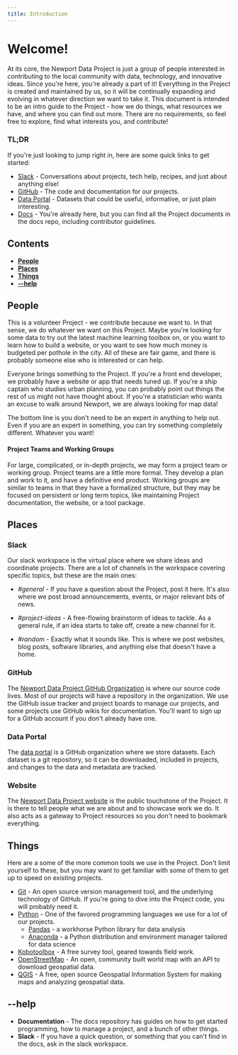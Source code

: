 ```yaml
---
title: Introduction
---
```




# Welcome!

At its core, the Newport Data Project is just a group of people interested in contributing to the local community with data, technology, and innovative ideas. Since you're here, you're already a part of it! Everything in the Project is created and maintained by us, so it will be continually expanding and evolving in whatever direction we want to take it. This document is intended to be an intro guide to the Project - how we do things, what resources we have, and where you can find out more. There are no requirements, so feel free to explore, find what interests you, and contribute!

### TL;DR

If you're just looking to jump right in, here are some quick links to get started:

* [Slack](https://newportdataproject.slack.com) - Conversations about projects, tech help, recipes, and just about anything else!
* [GitHub](https://github.com/newportdataproject) - The code and documentation for our projects.
* [Data Portal](http://portal.newportdataproject.org) - Datasets that could be useful, informative, or just plain interesting.
* [Docs](http://www.newportdataproject.org/docs) - You're already here, but you can find all the Project documents in the docs repo, including contributor guidelines.



## Contents

- [**People**](#people)
- [**Places**](#places)
- [**Things**](#things)
- [**--help**](#--help)



## People

This is a volunteer Project - we contribute because we want to. In that sense, we do whatever we want on this Project. Maybe you're looking for some data to try out the latest machine learning toolbox on, or you want to learn how to build a website, or you want to see how much money is budgeted per pothole in the city. All of these are fair game, and there is probably someone else who is interested or can help.

Everyone brings something to the Project. If you're a front end developer, we probably have a website or app that needs tuned up. If you're a ship captain who studies urban planning, you can probably point out things the rest of us might not have thought about. If you're a statistician who wants an excuse to walk around Newport, we are always looking for map data! 

The bottom line is you don't need to be an expert in anything to help out. Even if you are an expert in something, you can try something completely different. Whatever you want!

#### Project Teams and Working Groups

For large, complicated, or in-depth projects, we may form a project team or working group. Project teams are a little more formal. They develop a plan and work to it, and have a definitive end product. Working groups are similar to teams in that they have a formalized structure, but they may be focused on persistent or long term topics, like maintaining Project documentation, the website, or a tool package.



## Places

### Slack

Our slack workspace is the virtual place where we share ideas and coordinate projects. There are a lot of channels in the workspace covering specific topics, but these are the main ones:

* *\#general* - If you have a question about the Project, post it here. It's also where we post broad announcements, events, or major relevant bits of news.


* *\#project-ideas* - A free-flowing brainstorm of ideas to tackle. As a general rule, if an idea starts to take off, create a new channel for it.
* *\#random* - Exactly what it sounds like. This is where we post websites, blog posts, software libraries, and anything else that doesn't have a home.

### GitHub

The [Newport Data Project GitHub Organization](https://github.com/newportdataproject) is where our source code lives. Most of our projects will have a repository in the organization. We use the GitHub issue tracker and project boards to manage our projects, and some projects use GitHub wikis for documentation. You'll want to sign up for a GitHub account if you don't already have one.

### Data Portal

The [data portal](https://github.com/newportdataportal) is a GitHub organization where we store datasets. Each dataset is a git repository, so it can be downloaded, included in projects, and changes to the data and metadata are tracked.

### Website

The [Newport Data Project website](http://www.newportdataproject.org) is the public touchstone of the Project. It is there to tell people what we are about and to showcase work we do. It also acts as a gateway to Project resources so you don't need to bookmark everything.



## Things

Here are a some of the more common tools we use in the Project. Don't limit yourself to these, but you may want to get familiar with some of them to get up to speed on existing projects.

* [Git](https://git-scm.com/) - An open source version management tool, and the underlying technology of GitHub. If you're going to dive into the Project code, you will probably need it.
* [Python](https://www.python.org) - One of the favored programming languages we use for a lot of our projects.
  * [Pandas](https://pandas.pydata.org/about.html) - a workhorse Python library for data analysis
  * [Anaconda](https://www.anaconda.com) - a Python distribution and environment manager tailored for data science
* [Kobotoolbox](https://www.kobotoolbox.org) - A free survey tool, geared towards field work. 
* [OpenStreetMap](http://openstreetmap.org) - An open, community built world map with an API to download geospatial data.
* [QGIS](https://www.qgis.org) - A free, open source Geospatial Information System for making maps and analyzing geospatial data.



## --help

* **Documentation** - The docs repository has guides on how to get started programming, how to manage a project, and a bunch of other things.
* **Slack** - If you have a quick question, or something that you can't find in the docs, ask in the slack workspace.

